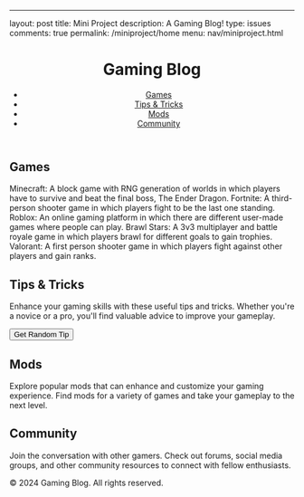 ---
layout: post
title: Mini Project
description:  A Gaming Blog!
type: issues
comments: true
permalink: /miniproject/home
menu: nav/miniproject.html
<!DOCTYPE html>
<html lang="en">
<head>
    <meta charset="UTF-8">
    <meta name="viewport" content="width=device-width, initial-scale=1.0">
    <title>Gaming Blog</title>
    <link rel="stylesheet" href="styles.css"> <!-- Link to your CSS file -->
</head>
<body>
    <header>
        <div class="container">
            <h1>Gaming Blog</h1>
            <nav id="submenu">
                <ul>
                    <li><a href="#games">Games</a></li>
                    <li><a href="#tips">Tips & Tricks</a></li>
                    <li><a href="#mods">Mods</a></li>
                    <li><a href="#community">Community</a></li>
                </ul>
            </nav>
        </div>
    </header>
    <main>
        <section id="games">
            <div class="container">
                <h2>Games</h2>
                <p>Minecraft: A block game with RNG generation of worlds in which players have to survive and beat the final boss, The Ender Dragon. Fortnite: A third-person shooter game in which players fight to be the last one standing. Roblox: An online gaming platform in which there are different user-made games where people can play. Brawl Stars: A 3v3 multiplayer and battle royale game in which players brawl for different goals to gain trophies. Valorant: A first person shooter game in which players fight against other players and gain ranks.</p>
            </div>
        </section>
        <section id="tips">
            <div class="container">
                <h2>Tips & Tricks</h2>
                <p>Enhance your gaming skills with these useful tips and tricks. Whether you're a novice or a pro, you'll find valuable advice to improve your gameplay.</p>
                <button id="randomTipButton">Get Random Tip</button>
                <p id="randomTip"></p>
            </div>
        </section>
        <section id="mods">
            <div class="container">
                <h2>Mods</h2>
                <p>Explore popular mods that can enhance and customize your gaming experience. Find mods for a variety of games and take your gameplay to the next level.</p>
            </div>
        </section>
        <section id="community">
            <div class="container">
                <h2>Community</h2>
                <p>Join the conversation with other gamers. Check out forums, social media groups, and other community resources to connect with fellow enthusiasts.</p>
            </div>
        </section>
    </main>
    <footer>
        <div class="container">
            <p>&copy; 2024 Gaming Blog. All rights reserved.</p>
        </div>
    </footer>
    <script src="miniproject.js"></script> <!-- Link to your JavaScript file -->
</body>
</html>
